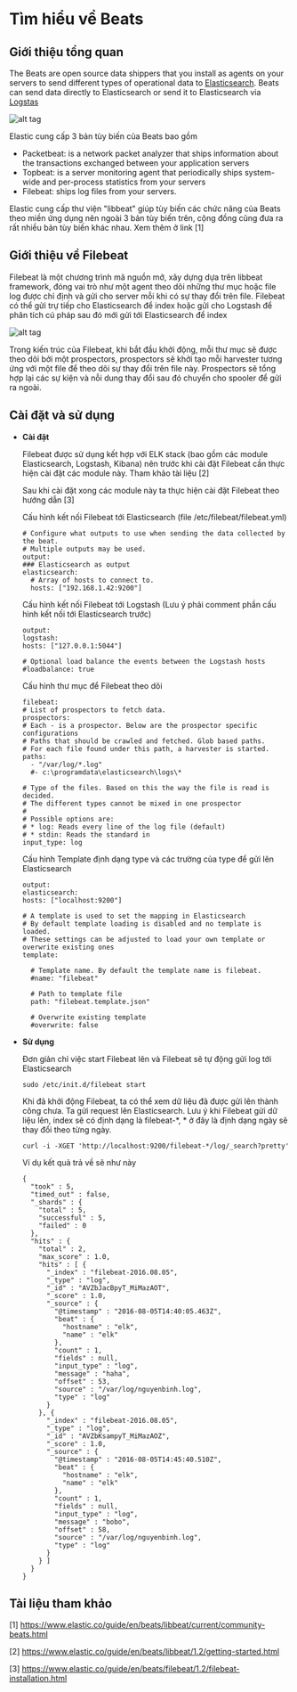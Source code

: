 # Tìm hiểu về Beats

## Giới thiệu tổng quan

  The Beats are open source data shippers that you install as agents on your servers to send different types of operational data to [Elasticsearch](https://github.com/nguyenvulebinh/elasticsearch). Beats can send data directly to Elasticsearch or send it to Elasticsearch via [Logstas](http://learn.elastic.co/logstash-intro)
  
  ![alt tag](https://github.com/nguyenvulebinh/beats_elasticsearch/blob/master/beats-platform.png)
  
  Elastic cung cấp 3 bản tùy biến của Beats bao gồm
  - Packetbeat: is a network packet analyzer that ships information about the transactions exchanged between your application servers
  - Topbeat: is a server monitoring agent that periodically ships system-wide and per-process statistics from your servers
  - Filebeat: ships log files from your servers.

Elastic cung cấp thư viện "libbeat" giúp tùy biến các chức năng của Beats theo miền ứng dụng nên ngoài 3 bản tùy biến trên, cộng đồng cũng đưa ra rất nhiều bản tùy biến khác nhau. Xem thêm ở link [1]
  
  
## Giới thiệu về Filebeat

  Filebeat là một chương trình mã nguồn mở, xây dựng dựa trên libbeat framework, đóng vai trò như một agent theo dõi những thư mục hoặc file log được chỉ định và gửi cho server mỗi khi có sự thay đổi trên file. Filebeat có thể gửi trự tiếp cho Elasticsearch để  index hoặc gửi cho Logstash để phân tích cú pháp sau đó mới gửi tới Elasticsearch để index

  ![alt tag](https://github.com/nguyenvulebinh/beats_elasticsearch/blob/master/filebeat.png)
  
  Trong kiến trúc của Filebeat, khi bắt đầu khởi động, mỗi thư mục sẽ được theo dõi bởi một prospectors, prospectors sẽ khởi tạo mỗi harvester tương ứng với một file để theo dõi sự thay đổi trên file này. Prospectors sẽ tổng hợp lại các sự kiện và nỗi dung thay đổi sau đó chuyển cho spooler để gửi ra ngoài.
  
## Cài đặt và sử dụng

  + **Cài đặt**
  
    Filebeat được sử dụng kết hợp với ELK stack (bao gồm các module Elasticsearch, Logstash, Kibana) nên trước khi cài đặt Filebeat cần thực hiện cài đặt các module này. Tham khảo tài liệu [2]  

    Sau khi cài đặt xong các module này ta thực hiện cài đặt Filebeat theo hướng dẫn [3]
    
    Cấu hình kết nối Filebeat tới Elasticsearch (file /etc/filebeat/filebeat.yml)
    
    ```
    # Configure what outputs to use when sending the data collected by the beat.
    # Multiple outputs may be used.
    output:
    ### Elasticsearch as output
    elasticsearch:
      # Array of hosts to connect to.
      hosts: ["192.168.1.42:9200"]
    ```
    Cấu hình kết nối Filebeat tới Logstash (Lưu ý phải comment phần cấu hình kết nối tới Elasticsearch trước)
    
    ```
    output:
    logstash:
    hosts: ["127.0.0.1:5044"]

    # Optional load balance the events between the Logstash hosts
    #loadbalance: true
    ```
    Cấu hình thư mục để  Filebeat theo dõi
    
    ```
    filebeat:
    # List of prospectors to fetch data.
    prospectors:
    # Each - is a prospector. Below are the prospector specific configurations
    # Paths that should be crawled and fetched. Glob based paths.
    # For each file found under this path, a harvester is started.
    paths:
      - "/var/log/*.log"
      #- c:\programdata\elasticsearch\logs\*

    # Type of the files. Based on this the way the file is read is decided.
    # The different types cannot be mixed in one prospector
    #
    # Possible options are:
    # * log: Reads every line of the log file (default)
    # * stdin: Reads the standard in
    input_type: log
    ```
    
    Cấu hình Template định dạng type và các trường của type để gửi lên Elasticsearch

    ```
    output:
    elasticsearch:
    hosts: ["localhost:9200"]

    # A template is used to set the mapping in Elasticsearch
    # By default template loading is disabled and no template is loaded.
    # These settings can be adjusted to load your own template or overwrite existing ones
    template:

      # Template name. By default the template name is filebeat.
      #name: "filebeat"

      # Path to template file
      path: "filebeat.template.json"

      # Overwrite existing template
      #overwrite: false
    ```
    
  + **Sử dụng** 
    
    Đơn giản chỉ việc start Filebeat lên và Filebeat sẽ tự động gửi log tới Elasticsearch 

    ```
    sudo /etc/init.d/filebeat start
    ```
    
    Khi đã khởi động Filebeat, ta có thể xem dữ liệu đã được gửi lên thành công chưa. Ta gửi request lên Elasticsearch. Lưu ý khi Filebeat gửi dữ liệu lên, index sẽ có định dạng là filebeat-*, * ở đây là định dạng ngày sẽ thay đổi theo từng ngày.
    
    ```
    curl -i -XGET 'http://localhost:9200/filebeat-*/log/_search?pretty'
    ```
  
    Ví dụ kết quả trả về sẽ như này
    
    ```
    {
      "took" : 5,
      "timed_out" : false,
      "_shards" : {
        "total" : 5,
        "successful" : 5,
        "failed" : 0
      },
      "hits" : {
        "total" : 2,
        "max_score" : 1.0,
        "hits" : [ {
          "_index" : "filebeat-2016.08.05",
          "_type" : "log",
          "_id" : "AVZbJacBpyT_MiMazAOT",
          "_score" : 1.0,
          "_source" : {
            "@timestamp" : "2016-08-05T14:40:05.463Z",
            "beat" : {
              "hostname" : "elk",
              "name" : "elk"
            },
            "count" : 1,
            "fields" : null,
            "input_type" : "log",
            "message" : "haha",
            "offset" : 53,
            "source" : "/var/log/nguyenbinh.log",
            "type" : "log"
          }
        }, {
          "_index" : "filebeat-2016.08.05",
          "_type" : "log",
          "_id" : "AVZbKsampyT_MiMazAOZ",
          "_score" : 1.0,
          "_source" : {
            "@timestamp" : "2016-08-05T14:45:40.510Z",
            "beat" : {
              "hostname" : "elk",
              "name" : "elk"
            },
            "count" : 1,
            "fields" : null,
            "input_type" : "log",
            "message" : "bobo",
            "offset" : 58,
            "source" : "/var/log/nguyenbinh.log",
            "type" : "log"
          }
        } ]
      }
    }

    ```
  
## Tài liệu tham khảo

[1] https://www.elastic.co/guide/en/beats/libbeat/current/community-beats.html

[2] https://www.elastic.co/guide/en/beats/libbeat/1.2/getting-started.html

[3] https://www.elastic.co/guide/en/beats/filebeat/1.2/filebeat-installation.html

